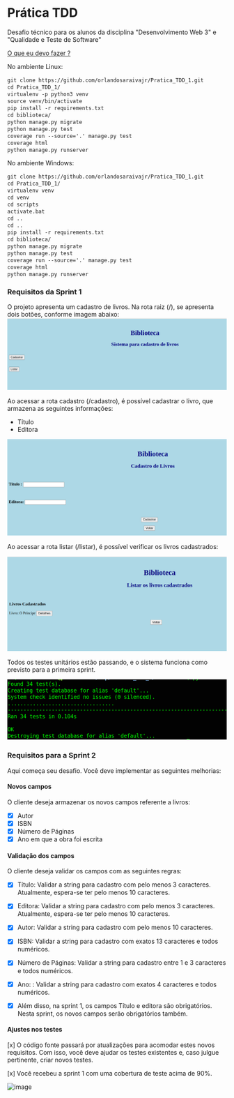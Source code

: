 # Prática TDD

Desafio técnico para os alunos da disciplina "Desenvolvimento Web 3" e "Qualidade e Teste de Software"


[O que eu devo fazer ?](https://youtu.be/ywayPV7Y648)

No ambiente Linux:

```console
git clone https://github.com/orlandosaraivajr/Pratica_TDD_1.git
cd Pratica_TDD_1/
virtualenv -p python3 venv
source venv/bin/activate
pip install -r requirements.txt
cd biblioteca/
python manage.py migrate
python manage.py test
coverage run --source='.' manage.py test 
coverage html
python manage.py runserver
```

No ambiente Windows:

```console
git clone https://github.com/orlandosaraivajr/Pratica_TDD_1.git
cd Pratica_TDD_1/
virtualenv venv
cd venv
cd scripts
activate.bat
cd ..
cd ..
pip install -r requirements.txt
cd biblioteca/
python manage.py migrate
python manage.py test
coverage run --source='.' manage.py test 
coverage html
python manage.py runserver

```

### Requisitos da Sprint 1

O projeto apresenta um cadastro de livros. Na rota raiz (/), se apresenta dois botões, conforme imagem abaixo:
<img src="img/rota_raiz.png">

Ao acessar a rota cadastro (/cadastro), é possível cadastrar o livro, que armazena as seguintes informações:

- Título
- Editora

<img src="img/rota_cadastro.png">

Ao acessar a rota listar (/listar), é possível verificar os livros cadastrados:

<img src="img/rota_listar.png">

Todos os testes unitários estão passando, e o sistema funciona como previsto para a primeira sprint.

<img src="img/testes_passando.png">

### Requisitos para a Sprint 2

Aqui começa seu desafio. Você deve implementar as seguintes melhorias:

#### Novos campos
O cliente deseja armazenar os novos campos referente a livros:

+ [x] Autor
+ [x] ISBN
+ [x] Número de Páginas
+ [x] Ano em que a obra foi escrita

#### Validação dos campos

O cliente deseja validar os campos com as seguintes regras:

+ [x] Título:  Validar a string para cadastro com pelo menos 3 caracteres. Atualmente, espera-se ter pelo menos 10 caracteres.

+ [x] Editora: Validar a string para cadastro com pelo menos 3 caracteres.
Atualmente, espera-se ter pelo menos 10 caracteres.

+ [x] Autor: Validar a string para cadastro com pelo menos 10 caracteres.

+ [x] ISBN: Validar a string para cadastro com exatos 13 caracteres e todos numéricos.

+ [x] Número de Páginas: Validar a string para cadastro entre 1 e 3 caracteres e todos numéricos.

+ [x] Ano: : Validar a string para cadastro com exatos 4 caracteres e todos numéricos. 

 + [x] Além disso, na sprint 1, os campos Título e editora são obrigatórios. Nesta sprint, os novos campos serão obrigatórios também.

#### Ajustes nos testes

 [x] O código fonte passará por atualizações para acomodar estes novos requisitos. Com isso, você deve ajudar os testes existentes e, caso julgue pertinente, criar novos testes.

[x] Você recebeu a sprint 1 com uma cobertura de teste acima de 90%.

![image](https://github.com/tbgbarros/Pratica_TDD_1---ThiagoBarros/assets/111811766/33c13144-2734-45c3-a3a9-a3f662d9b4d7)

